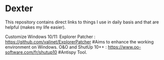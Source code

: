 # Dexter
This repository contains direct links to things I use in daily basis and that are helpful (makes my life easier).



Customize Windows 10/11:
Explorer Patcher : https://github.com/valinet/ExplorerPatcher					#Aims to enhance the working environment on Windows.
O&O and ShutUp 10++ : https://www.oo-software.com/fr/shutup10					#Antispy Tool.
